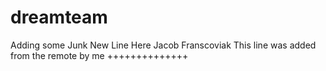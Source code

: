 # dreamteam
Adding some Junk
New Line Here Jacob Franscoviak
This line was added from the remote by me
++++++++++++++
